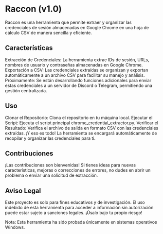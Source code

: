 # Raccon (v1.0)
Raccon es una herramienta que permite extraer y organizar las credenciales de sesión almacenadas en Google Chrome en una hoja de cálculo CSV de manera sencilla y eficiente.

## Características
Extracción de Credenciales: La herramienta extrae IDs de sesión, URLs, nombres de usuario y contraseñas almacenadas en Google Chrome.
Exportación a CSV: Las credenciales extraídas se organizan y exportan automáticamente a un archivo CSV para facilitar su manejo y análisis.
Próximamente: Se están desarrollando funciones adicionales para enviar estas credenciales a un servidor de Discord o Telegram, permitiendo una gestión centralizada.

## Uso
Clonar el Repositorio: Clona el repositorio en tu máquina local.
Ejecutar el Script: Ejecuta el script principal chrome_credential_extractor.py.
Verificar el Resultado: Verifica el archivo de salida en formato CSV con las credenciales extraídas.
¡Y eso es todo! La herramienta se encargará automáticamente de recopilar y organizar las credenciales para ti.

## Contribuciones
¡Las contribuciones son bienvenidas! Si tienes ideas para nuevas características, mejoras o correcciones de errores, no dudes en abrir un problema o enviar una solicitud de extracción.

## Aviso Legal
Este proyecto es solo para fines educativos y de investigación. El uso indebido de esta herramienta para acceder a información sin autorización puede estar sujeto a sanciones legales. ¡Úsalo bajo tu propio riesgo!

Nota: Esta herramienta ha sido probada únicamente en sistemas operativos Windows.
